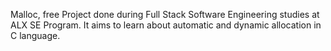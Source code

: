 Malloc, free
Project done during Full Stack Software Engineering studies at ALX SE Program. It aims to learn about automatic and dynamic allocation in C language.
